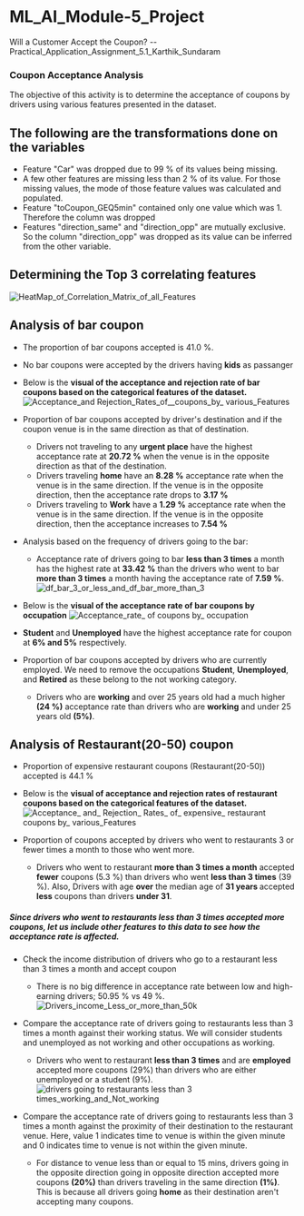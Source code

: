 # ML_AI_Module-5_Project
Will a Customer Accept the Coupon? -- Practical_Application_Assignment_5.1_Karthik_Sundaram
### Coupon Acceptance Analysis

The objective of this activity is to determine the acceptance of coupons by drivers using various features presented in the dataset.

## The following are the transformations done on the variables
* Feature "Car" was dropped due to 99 % of its values being missing.
* A few other features are missing less than 2 % of its value. For those missing values, the mode of those feature values was calculated and populated. 
* Feature "toCoupon_GEQ5min" contained only one value which was 1. Therefore the column was dropped
* Features "direction_same" and "direction_opp" are mutually exclusive. So the column "direction_opp" was dropped as its value can be inferred from the other variable.

## Determining the Top 3 correlating features
![HeatMap_of_Correlation_Matrix_of_all_Features](https://github.com/karthiksundaram80/ML_AI_Module-5_Project/assets/42277105/d1cbdcc3-9315-403b-8143-d8c81e82f7cd)


## Analysis of bar coupon
* The proportion of bar coupons accepted is 41.0 %.
* No bar coupons were accepted by the drivers having <b>kids</b> as passanger
* Below is the <b>visual of the acceptance and rejection rate of bar coupons based on the categorical features of the dataset.</b>
![Acceptance_and Rejection_Rates_of__coupons_by_ various_Features](https://github.com/karthiksundaram80/ML_AI_Module-5_Project/assets/42277105/3a002f15-9ab1-4f19-a2f7-931ceaf921a8)


* Proportion of bar coupons accepted by driver's destination and if the coupon venue is in the same direction as that of destination.
  - Drivers not traveling to any <b>urgent place</b> have the highest acceptance rate at <b> 20.72 %</b> when the venue is in the opposite direction as that of the destination.
  - Drivers traveling <b>home</b> have an <b>8.28 %</b> acceptance rate when the venue is in the same direction. If the venue is in the opposite direction, then the acceptance rate drops to <b>3.17 %</b>
  - Drivers traveling to <b>Work</b> have a <b>1.29 %</b> acceptance rate when the venue is in the same direction. If the venue is in the opposite direction, then the acceptance increases to <b>7.54 %</b>
  
* Analysis based on the frequency of drivers going to the bar:
  - Acceptance rate of drivers going to bar <b>less than 3 times</b> a month has the highest rate at <b>33.42 %</b> than the drivers who went to bar <b>more than 3 times</b> a month having the acceptance rate of <b>7.59 %</b>.
  ![df_bar_3_or_less_and_df_bar_more_than_3](https://github.com/karthiksundaram80/ML_AI_Module-5_Project/assets/42277105/45b45bc8-c019-4421-bc54-38ad8c2f5ea5)

* Below is the <b> visual of the acceptance rate of bar coupons by occupation</b>
  ![Acceptance_rate_ of _coupons_ by_ occupation](https://github.com/karthiksundaram80/ML_AI_Module-5_Project/assets/42277105/19d3ceb2-472e-440e-974b-b0dbbfd6a8d2)



* <b>Student</b> and <b>Unemployed</b> have the highest acceptance rate for coupon at <b>6% and 5%</b> respectively.
* Proportion of bar coupons accepted by drivers who are currently employed. We need to remove the occupations <b>Student</b>, <b>Unemployed</b>, and <b>Retired</b> as these belong to the not working category.
  - Drivers who are <b>working</b> and over 25 years old had a much higher <b>(24 %)</b> acceptance rate than drivers who are <b>working</b> and under 25 years old <b>(5%)</b>.

## Analysis of Restaurant(20-50) coupon
* Proportion of expensive restaurant coupons (Restaurant(20-50)) accepted is 44.1 %
* Below is the <b>visual of acceptance and rejection rates of restaurant coupons based on the categorical features of the dataset.</b>
![Acceptance_ and_ Rejection_ Rates_ of_ expensive_ restaurant _coupons_ by_ various_Features](https://github.com/karthiksundaram80/ML_AI_Module-5_Project/assets/42277105/181df3da-a781-49f3-996f-97c3106f42c7)
 

* Proportion of coupons accepted by drivers who went to restaurants 3 or fewer times a month to those who went more.
  - Drivers who went to restaurant <b>more than 3 times a month</b> accepted <b>fewer</b> coupons (5.3 %) than drivers who went <b>less than 3 times</b> (39 %). Also,
    Drivers with age <b>over</b> the median age of <b>31 years </b> accepted <b>less</b> coupons than drivers <b>under 31</b>.
    
 ##### Since drivers who went to restaurants less than 3 times accepted more coupons, let us include other features to this data to see how the acceptance rate is affected.
 * Check the income distribution of drivers who go to a restaurant less than 3 times a month and accept coupon
   - There is no big difference in acceptance rate between low and high-earning drivers; 50.95 % vs 49 %.
     ![Drivers_income_Less_or_more_than_50k](https://github.com/karthiksundaram80/ML_AI_Module-5_Project/assets/42277105/5798aae4-1e66-4981-a6ec-ea36e895a11e)

     
 * Compare the acceptance rate of drivers going to restaurants less than 3 times a month against their working status. We will consider students and unemployed as not working and other occupations as working.
   - Drivers who went to restaurant <b>less than 3 times</b> and are <b>employed</b> accepted more coupons (29%) than drivers who are either unemployed or a student (9%).
     ![drivers going to restaurants less than 3 times_working_and_Not_working](https://github.com/karthiksundaram80/ML_AI_Module-5_Project/assets/42277105/3a082b86-be0e-4ba6-b79a-e370cabcae24)

 *  Compare the acceptance rate of drivers going to restaurants less than 3 times a month against the proximity of their destination to the restaurant venue. Here, value 1 indicates time to venue is within the given minute and 0 indicates time to venue is not within the given minute.
    - For distance to venue less than or equal to 15 mins, drivers going in the opposite direction going in opposite direction accepted more coupons <b>(20%)</b> than drivers traveling in the same direction <b>(1%)</b>. This is because all drivers going <b>home</b> as their destination aren't accepting many coupons.

